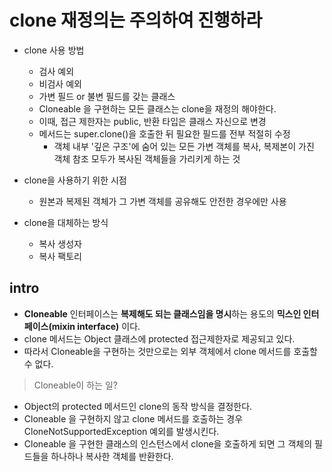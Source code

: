 # clone 재정의는 주의하여 진행하라

- clone 사용 방법
	- 검사 예외
	- 비검사 예외
	- 가변 필드 or 불변 필드를 갖는 클래스
	- Cloneable 을 구현하는 모든 클래스는 clone을 재정의 해야한다.
	- 이때, 접근 제한자는 public, 반환 타입은 클래스 자신으로 변경
	- 메서드는 super.clone()을 호출한 뒤 필요한 필드를 전부 적절히 수정
		- 객체 내부 '깊은 구조'에 숨어 있는 모든 가변 객체를 복사, 복제본이 가진 객체 참조 모두가 복사된 객체들을 가리키게 하는 것

- clone을 사용하기 위한 시점
	- 원본과 복제된 객체가 그 가변 객체를 공유해도 안전한 경우에만 사용

- clone을 대체하는 방식
	- 복사 생성자
	- 복사 팩토리

## intro

- **Cloneable** 인터페이스는 **복제해도 되는 클래스임을 명시**하는 용도의 **믹스인 인터페이스(mixin interface)** 이다.
- clone 메서드는 Object 클래스에 protected 접근제한자로 제공되고 있다.
- 따라서 Cloneable을 구현하는 것만으로는 외부 객체에서 clone 메서드를 호출할 수 없다.

> Cloneable이 하는 일?

- Object의 protected 메서드인 clone의 동작 방식을 결정한다.
- Cloneable 을 구현하지 않고 clone 메서드를 호출하는 경우 CloneNotSupportedException 예외를 발생시킨다.
- Cloneable 을 구현한 클래스의 인스턴스에서 clone을 호출하게 되면 그 객체의 필드들을 하나하나 복사한 객체를 반환한다.
